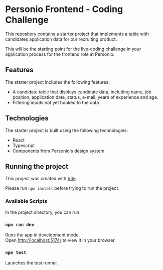 # Personio Frontend - Coding Challenge

This repository contains a starter project that implements a table with candidates application data for our recruiting product.

This will be the starting point for the live-coding challenge in your application process for the frontend role at Personio.

## Features
The starter project includes the following features:

- A candidate table that displays candidate data, including name, job position, application date, status, e-mail, years of experience and age.
- Filtering inputs not yet hooked to the data

## Technologies
The starter project is built using the following technologies:
- React
- Typescript
- Components from Personio's design system

## Running the project

This project was created with [Vite](https://vitejs.dev/guide/).

Please run `npm install` before trying to run the project.

### Available Scripts

In the project directory, you can run:

### `npm run dev`

Runs the app in development mode.\
Open [http://localhost:5174/](http://localhost:5174/) to view it in your browser.

### `npm test`

Launches the test runner.
